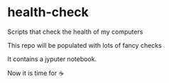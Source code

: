 # health-check

Scripts that check the health of my computers

This repo will be populated with lots of fancy checks

It contains a jyputer notebook.

Now it is time for :coffee:
